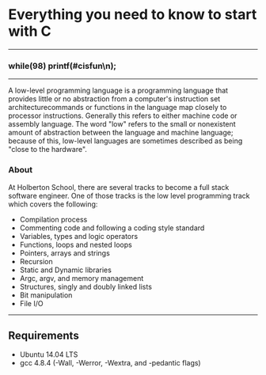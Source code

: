 # Everything you need to know to start with C
---
### while(98) printf(#cisfun\n);
---
A low-level programming language is a programming language that provides little or no abstraction from a computer's instruction set architecturecommands or functions in the language map closely to processor instructions. Generally this refers to either machine code or assembly language. The word "low" refers to the small or nonexistent amount of abstraction between the language and machine language; because of this, low-level languages are sometimes described as being "close to the hardware".
### About
At Holberton School, there are several tracks to become a full stack software engineer. One of those tracks is the low level programming track which covers the following:
- Compilation process
- Commenting code and following a coding style standard
- Variables, types and logic operators
- Functions, loops and nested loops
- Pointers, arrays and strings
- Recursion
- Static and Dynamic libraries
- Argc, argv, and memory management
- Structures, singly and doubly linked lists
- Bit manipulation
- File I/O
---
## Requirements
* Ubuntu 14.04 LTS
* gcc 4.8.4 (-Wall, -Werror, -Wextra, and -pedantic flags)
